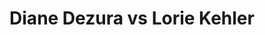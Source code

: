 ---
title: Diane Dezura vs Lorie Kehler
player1:
  name: Dezura, Diane
  percent: 66
  wins: 1
  losses: 1
player2:
  name: Kehler, Lorie
  percent: 73
  wins: 1
  losses: 1
games:
- player1:
    team: BC
    position: Second
    percent: 63
    win: 0
    loss: 1
  player2:
    team: SK
    position: Second
    percent: 69
    win: 1
    loss: 0
  event: Hearts
  year: 1988
  draw: Round Robin(1)
  score: SK 9 - BC 4
- player1:
    team: CA
    position: Lead
    percent: 71
    win: 1
    loss: 0
  player2:
    team: SK
    position: Third
    percent: 78
    win: 0
    loss: 1
  event: Hearts
  year: 2001
  draw: Round Robin(14)
  score: CA 9 - SK 4
- player1:
    team: LAW
    position: Lead
    percent: 86
    win: 1
    loss: 0
  player2:
    team: RID
    position: Third
    percent: 74
    win: 0
    loss: 1
  event: Trials (Women)
  year: 2001
  draw: Round Robin(8)
  score: LAW 9 - RID 8
---